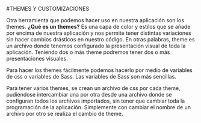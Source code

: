 #THEMES Y CUSTOMIZACIONES

Otra herramienta que podemos hacer uso en nuestra aplicación son los themes.
**¿Qué es un themes?** Es una capa de color y estilos que se añade por encima de nuestra aplicación y nos permite tener distintas variaciones sin hacer cambios drásticos en nuestro código. En otras palabras, theme es un archivo donde tenemos configurado la presentación visual de toda la aplicación. Teniendo dos o más theme podremos tener dos o más presentaciones visuales.

Para hacer los themes fácilmente podemos hacerlo por medio de variables de css o variables de Sass. Las variables de Sass son más sencillas.

Para tener varios themes, se crean un archivo de css por cada theme, pudiéndose intercambiar una por otra desde una archivo donde se configuran todos los archivos importados, sin tener que cambiar toda la programación de la aplicación. Simplemente con cambiar el nombre de un archivo por otro se realiza el cambio de theme.